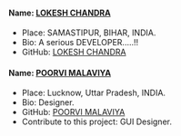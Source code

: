 #### Name: [LOKESH CHANDRA](https://github.com/lokesh525)
- Place: SAMASTIPUR, BIHAR, INDIA.
- Bio: A serious DEVELOPER.....!!
- GitHub: [LOKESH CHANDRA](https://github.com/lokesh525)

#### Name: [POORVI MALAVIYA](https://github.com/poorvi7)
- Place: Lucknow, Uttar Pradesh, INDIA.
- Bio: Designer.
- GitHub: [POORVI MALAVIYA](https://github.com/poorvi7)
- Contribute to this project: GUI Designer.
